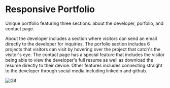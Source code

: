 # Responsive Portfolio 

Unique portfolio featuring three sections: about the developer, porfolio, and contact page. 

About the developer includes a section where visitors can send an email directly to the developer for inquiries.  The porfolio section includes 6 projects that visitors can visit by hovering over the project that catch's the visitor's eye.  The contact page has a special feature that includes the visitor being able to view the developer's full resume as well as download the resume directly to their device.  Other features includes connecting straight to the developer through social media including linkedin and github. 

![Gif](portfolio.gif)


